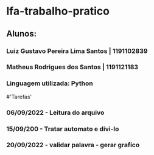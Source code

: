 # lfa-trabalho-pratico
## Alunos:
### Luiz Gustavo Pereira Lima Santos | 1191102839
### Matheus Rodrigues dos Santos | 1191121183

### Linguagem utilizada: Python

#'Tarefas'
### 06/09/2022  - Leitura do arquivo
### 15/09/200 - Tratar automato e divi-lo
### 20/09/2022 - validar palavra - gerar grafico
